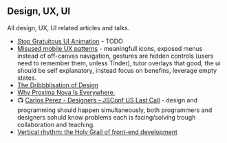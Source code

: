 ## Design, UX, UI
All design, UX, UI related articles and talks.

- [Stop Gratuitous UI Animation](https://medium.com/@sophie_paxtonUX/stop-gratuitous-ui-animation-9ece9aa9eb97) - TODO
- [Misused mobile UX patterns](https://medium.com/@kollinz/misused-mobile-ux-patterns-84d2b6930570#.kgcgijwwq) - meaningfull icons, exposed menus instead of off-canvas navigation, gestures are hidden controls (users need to remember them, unless Tinder), tutor overlays that good, the ui should be self explanatory, instead focus on benefins, leverage empty states.
- [The Dribbblisation of Design](https://medium.com/intercom-inside/the-dribbblisation-of-design-406422ccb026#.k7ql3n4xv)
- [Why Proxima Nova Is Everywhere.](https://medium.com/readme-mic/why-proxima-nova-is-everywhere-629282c687a6#.y8n7g4lv5)
- :tv: [Carlos Perez - Designers – JSConf US Last Call](https://youtu.be/Qeh94g7AUwc) - design and programming should happen simultaneously, both programmers and designers sohuld know problems each is facing/solving trough collaboration and teaching.
- [Vertical rhythm: the Holy Grail of front-end development](https://www.vicompany.nl/backstage/vertical-rhythm-the-holy-grail-of-front-end-development)
